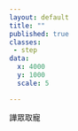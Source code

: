 ```yaml
---
layout: default
title: ""
published: true
classes:
 - step
data:
  x: 4000
  y: 1000
  scale: 5

---
```


譁眾取寵

